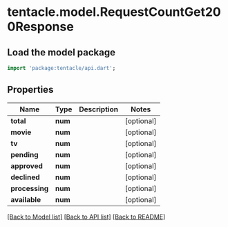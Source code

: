 # tentacle.model.RequestCountGet200Response

## Load the model package
```dart
import 'package:tentacle/api.dart';
```

## Properties
Name | Type | Description | Notes
------------ | ------------- | ------------- | -------------
**total** | **num** |  | [optional] 
**movie** | **num** |  | [optional] 
**tv** | **num** |  | [optional] 
**pending** | **num** |  | [optional] 
**approved** | **num** |  | [optional] 
**declined** | **num** |  | [optional] 
**processing** | **num** |  | [optional] 
**available** | **num** |  | [optional] 

[[Back to Model list]](../README.md#documentation-for-models) [[Back to API list]](../README.md#documentation-for-api-endpoints) [[Back to README]](../README.md)


